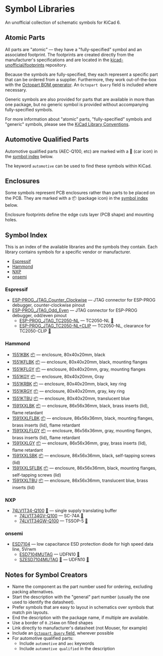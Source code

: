 
<!-- THIS FILE IS AUTOMATICALLY GENERATED. DO NOT EDIT! -->

# Symbol Libraries

An unofficial collection of schematic symbols for KiCad 6.

## Atomic Parts

All parts are "atomic" &mdash; they have a "fully-specified" symbol and an
associated footprint. The footprints are created directly from the
manufacturer's specifications and are located in the
[kicad-unofficial/footprints] repository.

Because the symbols are fully-specified, they each represent a specific part
that can be ordered from a supplier. Furthermore, they work out-of-the-box with
the [Octopart BOM generator]. An `Octopart Query` field is included where
necessary.

Generic symbols are also provided for parts that are available in more than one
package, but no generic symbol is provided without accompanying fully-specified
symbols.

For more information about "atomic" parts, "fully-specified" symbols and
"generic" symbols, please see the [KiCad Library Conventions].

## Automotive Qualified Parts

Automotive qualified parts (AEC-Q100, etc) are marked with a 🚗 (car icon) in
the [symbol index] below.

The keyword `automotive` can be used to find these symbols within KiCad.

## Enclosures

Some symbols represent PCB enclosures rather than parts to be placed on the PCB.
They are marked with a 📦 (package icon) in the [symbol index] below.

Enclosure footprints define the edge cuts layer (PCB shape) and mounting holes.


## Symbol Index

This is an index of the available libraries and the symbols they contain. Each
library contains symbols for a specific vendor or manufacturer.

- [Espressif](#espressif)
- [Hammond](#hammond)
- [NXP](#nxp)
- [onsemi](#onsemi)

### Espressif

- [ESP-PROG_JTAG_Counter_Clockwise](https://docs.espressif.com/projects/espressif-esp-iot-solution/en/latest/hw-reference/ESP-Prog_guide.html) &mdash; JTAG connector for ESP-PROG debugger, counter-clockwise pinout
- [ESP-PROG_JTAG_Odd_Even](https://docs.espressif.com/projects/espressif-esp-iot-solution/en/latest/hw-reference/ESP-Prog_guide.html) &mdash; JTAG connector for ESP-PROG debugger, odd/even pinout
  - [ESP-PROG_JTAG_TC2050-NL](https://docs.espressif.com/projects/espressif-esp-iot-solution/en/latest/hw-reference/ESP-Prog_guide.html) &mdash; TC2050-NL [👣](https://github.com/kicad-unofficial/footprints#user-content-tagconnect_tc2050-nl 'Footprint: TagConnect TC2050-NL')
  - [ESP-PROG_JTAG_TC2050-NL+CLIP](https://docs.espressif.com/projects/espressif-esp-iot-solution/en/latest/hw-reference/ESP-Prog_guide.html) &mdash; TC2050-NL, clearance for TC2050-CLIP [👣](https://github.com/kicad-unofficial/footprints#user-content-tagconnect_tc2050-nl+clip 'Footprint: TagConnect TC2050-NL+CLIP')

### Hammond

- [1551KBK](https://www.hammfg.com/files/parts/pdf/1551KBK.pdf) [📦](#enclosures 'PCB Enclosure') &mdash; enclosure, 80x40x20mm, black
- [1551KFLBK](https://www.hammfg.com/files/parts/pdf/1551KFLBK.pdf) [📦](#enclosures 'PCB Enclosure') &mdash; enclosure, 80x40x20mm, black, mounting flanges
- [1551KFLGY](https://www.hammfg.com/files/parts/pdf/1551KFLGY.pdf) [📦](#enclosures 'PCB Enclosure') &mdash; enclosure, 80x40x20mm, gray, mounting flanges
- [1551KGY](https://www.hammfg.com/files/parts/pdf/1551KGY.pdf) [📦](#enclosures 'PCB Enclosure') &mdash; enclosure, 80x40x20mm, Gray
- [1551KRBK](https://www.hammfg.com/files/parts/pdf/1551KRBK.pdf) [📦](#enclosures 'PCB Enclosure') &mdash; enclosure, 80x40x20mm, black, key ring
- [1551KRGY](https://www.hammfg.com/files/parts/pdf/1551KRGY.pdf) [📦](#enclosures 'PCB Enclosure') &mdash; enclosure, 80x40x20mm, gray, key ring
- [1551KTBU](https://www.hammfg.com/files/parts/pdf/1551KTBU.pdf) [📦](#enclosures 'PCB Enclosure') &mdash; enclosure, 80x40x20mm, translucent blue
- [1591XXLBK](https://www.hammfg.com/files/parts/pdf/1591XXLBK.pdf) [📦](#enclosures 'PCB Enclosure') &mdash; enclosure, 86x56x36mm, black, brass inserts (lid), flame retardant
- [1591XXLFLBK](https://www.hammfg.com/files/parts/pdf/1591XXLFLBK.pdf) [📦](#enclosures 'PCB Enclosure') &mdash; enclosure, 86x56x36mm, black, mounting flanges, brass inserts (lid), flame retardant
- [1591XXLFLGY](https://www.hammfg.com/files/parts/pdf/1591XXLFLGY.pdf) [📦](#enclosures 'PCB Enclosure') &mdash; enclosure, 86x56x36mm, gray, mounting flanges, brass inserts (lid), flame retardant
- [1591XXLGY](https://www.hammfg.com/files/parts/pdf/1591XXLGY.pdf) [📦](#enclosures 'PCB Enclosure') &mdash; enclosure, 86x56x36mm, gray, brass inserts (lid), flame retardant
- [1591XXLSBK](https://www.hammfg.com/files/parts/pdf/1591XXLSBK.pdf) [📦](#enclosures 'PCB Enclosure') &mdash; enclosure, 86x56x36mm, black, self-tapping screws (lid)
- [1591XXLSFLBK](https://www.hammfg.com/files/parts/pdf/1591XXLSFLBK.pdf) [📦](#enclosures 'PCB Enclosure') &mdash; enclosure, 86x56x36mm, black, mounting flanges, self-tapping screws (lid)
- [1591XXLTBU](https://www.hammfg.com/files/parts/pdf/1591XXLTBU.pdf) [📦](#enclosures 'PCB Enclosure') &mdash; enclosure, 86x56x36mm, translucent blue, brass inserts (lid)

### NXP

- [74LV1T34-Q100](https://assets.nexperia.com/documents/data-sheet/74LV1T34_Q100.pdf) [🚗](#automotive-qualified-parts 'Automotive Qualified Part') &mdash; single supply translating buffer
  - [74LV1T34GV-Q100](https://assets.nexperia.com/documents/data-sheet/74LV1T34_Q100.pdf) &mdash; SC-74A [👣](https://github.com/kicad-unofficial/footprints#user-content-nxp_sot-753 'Footprint: NXP SOT-753')
  - [74LV1T34GW-Q100](https://assets.nexperia.com/documents/data-sheet/74LV1T34_Q100.pdf) &mdash; TSSOP-5 [👣](https://github.com/kicad-unofficial/footprints#user-content-nxp_sot-353-1 'Footprint: NXP SOT-353-1')

### onsemi

- [ESD7104](https://www.onsemi.com/pdf/datasheet/esd7104-d.pdf) &mdash; low capacitance ESD protection diode for high speed data line, 5Vrwm
  - [ESD7104MUTAG](https://www.onsemi.com/pdf/datasheet/esd7104-d.pdf) &mdash; UDFN10 [👣](https://github.com/kicad-unofficial/footprints#user-content-onsemi_517bb−01 'Footprint: onsemi 517BB−01')
  - [SZESD7104MUTAG](https://www.onsemi.com/pdf/datasheet/esd7104-d.pdf) [🚗](#automotive-qualified-parts 'Automotive Qualified Part') &mdash; UDFN10 [👣](https://github.com/kicad-unofficial/footprints#user-content-onsemi_517bb−01 'Footprint: onsemi 517BB−01')

## Notes for Symbol Creators

- Name the component as the part number used for ordering, excluding packing alternatives.
- Start the description with the "general" part number (usually the one used to identify the datasheet).
- Prefer symbols that are easy to layout in schematics over symbols that match pin layouts.
- End the description with the package name, if multiple are available.
- Use a border of `0.254mm` on filled shapes
- Link directly to manufacturer's datasheet (not Mouser, for example)
- Include an [`Octopart Query` field](https://github.com/kicad-unofficial/bom/tree/main/octopart#readme), wherever possible
- For automotive qualified parts:
  - Include `automotive` and `aec` keywords
  - Include `automotive qualified` in the description

<!-- references -->

[kicad library conventions]: https://klc.kicad.org/general/g2/g2.1/

[octopart bom generator]:
https://github.com/kicad-unofficial/bom/tree/main/octopart#readme

[kicad-unofficial/footprints]: https://github.com/kicad-unofficial/footprints

[symbol index]: #symbol-index

